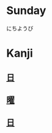 # Sunday
にちようび

# Kanji
## [日](Kanji/kanji-dict/日.md)
## [曜](Kanji/kanji-dict/曜.md)
## [日](Kanji/kanji-dict/日.md)